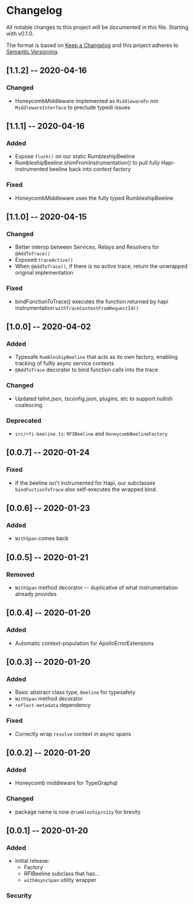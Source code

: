 # Changelog

All notable changes to this project will be documented in this file. Starting with v0.1.0.

The format is based on [Keep a Changelog](http://keepachangelog.com/en/1.0.0/)
and this project adheres to [Semantic Versioning](http://semver.org/spec/v2.0.0.html).

## [1.1.2] -- 2020-04-16

### Changed
  * HoneycombMiddleware implemented as `MiddlewareFn` not `MiddlewareInterface` to preclude typedi issues

## [1.1.1] -- 2020-04-16

### Added
  * Expose `flush()` on our static RumbleshipBeeline
  * RumbleshipBeeline.shimFromInstrumentation() to pull fully Hapi-instrumented beeline back into context factory
### Fixed
  * HoneycombMiddleware uses the fully typed RumbleshipBeeline

## [1.1.0] -- 2020-04-15

### Changed
  * Better interop between Services, Relays and Resolvers for `@AddToTrace()`
  * Exposed `traceActive()`
  * When `@AddToTrace()`, if there is no active trace, return the unwrapped original implementation
### Fixed
  * bindFunctionToTrace() executes the function returned by hapi instrumentation `withTraceContextFromRequestId()`

## [1.0.0] -- 2020-04-02

### Added
  * Typesafe `RumbleshipBeeline` that acts as its own factory, enabling tracking of fullly async service contexts
  * `@AddToTrace` decorator to bind function calls into the trace
### Changed
  * Updated tslint.json, tsconfig.json, plugins, etc to support nullish coalescing.
### Deprecated
  * `src/rfi-beeline.ts`: `RFIBeeline` and `HoneycombBeelineFactory` 

## [0.0.7] -- 2020-01-24

### Fixed
  * If the beeline isn't instrumented for Hapi, our subclasses `bindFuctionToTrace` also self-executes the wrapped bind.

## [0.0.6] -- 2020-01-23

### Added
  * `WithSpan` comes back

## [0.0.5] -- 2020-01-21

### Removed
  * `WithSpan` method decorator -- duplicative of what instrumentation already provides

## [0.0.4] -- 2020-01-20

### Added
  * Automatic context-population for ApolloErrorExtensions

## [0.0.3] -- 2020-01-20

### Added
  * Basic abstract class type, `Beeline` for typesafety
  * `WithSpan` method decorator
  * `reflect-metadata` dependency
### Fixed
  * Correctly wrap `resolve` context in async spans

## [0.0.2] -- 2020-01-20

### Added
  * Honeycomb middleware for TypeGraphql
### Changed 
  * package name is now `@rumbleship/o11y` for brevity

## [0.0.1] -- 2020-01-20

### Added
  * Initial release:
    * Factory
    * RFIBeeline subclass that has...
    * `withAsyncSpan` utility wrapper
### Security
